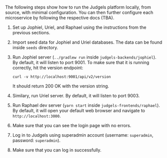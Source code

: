 The following steps show how to run the Judgels platform locally, from source, with minimal configuration. You can then further configure each microservice by following the respective docs (TBA).

1. Set up Jophiel, Uriel, and Raphael using the instructions from the previous sections.

1. Import seed data for Jophiel and Uriel databases. The data can be found inside `seeds` directory.

1. Run Jophiel server (`../gradlew run` inside `judgels-backends/jophiel`). By default, it will listen to port 9001. To make sure that it is running correctly, hit the version endpoint:

       curl -v http://localhost:9001/api/v2/version

   It should return 200 OK with the version string.

1. Similary, run Uriel server. By default, it will listen to port 9003.

1. Run Raphael dev server (`yarn start` inside `judgels-frontends/raphael`). By default, it will open your default web browser and navigate to `http://localhost:3000`.

1. Make sure that you can see the login page with no errors.

1. Log in to Judgels using superadmin account (username: `superadmin`, password: `superadmin`).

1. Make sure that you can log in successfully.

